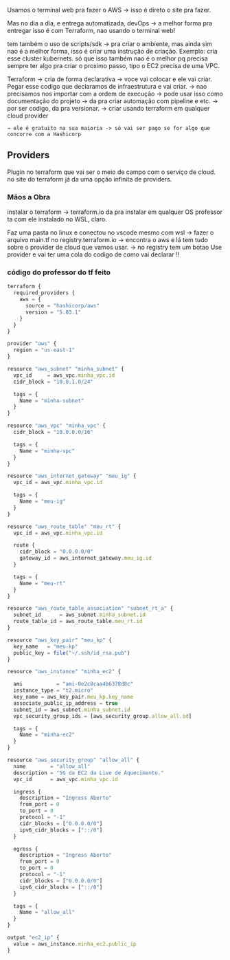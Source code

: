 Usamos o terminal web pra fazer o AWS → isso é direto o site pra fazer.

Mas no dia a dia, e entrega automatizada, devOps → a melhor forma pra entregar isso é com Terraform, nao usando o terminal web!

tem também o uso de scripts/sdk → pra criar o ambiente, mas ainda sim nao é a melhor forma, isso é criar uma instrução de criação. Exemplo: cria esse cluster kubernets.
só que isso também nao é o melhor pq precisa sempre ter algo pra criar o proximo passo, tipo o EC2 precisa de uma VPC.

Terraform → cria de forma declarativa → voce vai colocar e ele vai criar. Pegar esse codigo que declaramos de infraestrutura e vai criar.
	→ nao precisamos nos importar com a ordem de execução
	→ pode usar isso como documentação do projeto
	→ da pra criar automação com pipeline e etc.
	→ por ser codigo, da pra versionar.
	→ criar usando terraform em qualquer cloud provider

	→ ele é gratuito na sua maioria -> só vai ser pago se for algo que concorre com a Hashicorp

## Providers
Plugin no terraform que vai ser o meio de campo com o serviço de cloud.
no site do terraform já da uma opção infinita de providers.


### Mãos a Obra
instalar o terraform → terraform.io da pra instalar em qualquer OS
professor ta com ele instalado no WSL, claro.

Faz uma pasta no linux e conectou no vscode mesmo com wsl →  fazer o arquivo main.tf
no registry.terraform.io → encontra o aws e lá tem tudo sobre o provider de cloud que vamos usar.
	→ no registry tem um botao Use provider e vai ter uma cola do codigo de como vai declarar !!


### código do professor do tf feito

```js
terraform {
  required_providers {
    aws = {
      source = "hashicorp/aws"
      version = "5.83.1"
    }
  }
}

provider "aws" {
  region = "us-east-1"
}

resource "aws_subnet" "minha_subnet" {
  vpc_id     = aws_vpc.minha_vpc.id
  cidr_block = "10.0.1.0/24"

  tags = {
    Name = "minha-subnet"
  }
}

resource "aws_vpc" "minha_vpc" {
  cidr_block = "10.0.0.0/16"

  tags = {
    Name = "minha-vpc"
  }
}

resource "aws_internet_gateway" "meu_ig" {
  vpc_id = aws_vpc.minha_vpc.id

  tags = {
    Name = "meu-ig"
  }
}

resource "aws_route_table" "meu_rt" {
  vpc_id = aws_vpc.minha_vpc.id

  route {
    cidr_block = "0.0.0.0/0"
    gateway_id = aws_internet_gateway.meu_ig.id
  }

  tags = {
    Name = "meu-rt"
  }
}

resource "aws_route_table_association" "subnet_rt_a" {
  subnet_id      = aws_subnet.minha_subnet.id
  route_table_id = aws_route_table.meu_rt.id
}

resource "aws_key_pair" "meu_kp" {
  key_name   = "meu-kp"
  public_key = file("~/.ssh/id_rsa.pub")
}

resource "aws_instance" "minha_ec2" {

  ami           = "ami-0e2c8caa4b6378d8c"
  instance_type = "t2.micro"
  key_name = aws_key_pair.meu_kp.key_name
  associate_public_ip_address = true
  subnet_id = aws_subnet.minha_subnet.id
  vpc_security_group_ids = [aws_security_group.allow_all.id]

  tags = {
    Name = "minha-ec2"
  }
}

resource "aws_security_group" "allow_all" {
  name        = "allow_all"
  description = "SG da EC2 da Live de Aquecimento."
  vpc_id      = aws_vpc.minha_vpc.id

  ingress {
    description = "Ingress Aberto"
    from_port = 0
    to_port = 0
    protocol = "-1"
    cidr_blocks = ["0.0.0.0/0"]
    ipv6_cidr_blocks = ["::/0"]
  }

  egress {
    description = "Ingress Aberto"
    from_port = 0
    to_port = 0
    protocol = "-1"
    cidr_blocks = ["0.0.0.0/0"]
    ipv6_cidr_blocks = ["::/0"]
  }

  tags = {
    Name = "allow_all"
  }
}

output "ec2_ip" {
  value = aws_instance.minha_ec2.public_ip
}
```